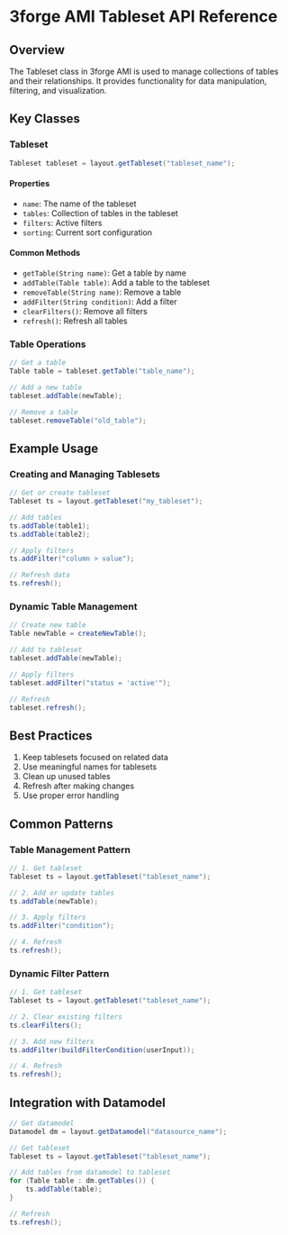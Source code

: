 # 3forge AMI Tableset API Reference

## Overview
The Tableset class in 3forge AMI is used to manage collections of tables and their relationships. It provides functionality for data manipulation, filtering, and visualization.

## Key Classes

### Tableset
```java
Tableset tableset = layout.getTableset("tableset_name");
```

#### Properties
- `name`: The name of the tableset
- `tables`: Collection of tables in the tableset
- `filters`: Active filters
- `sorting`: Current sort configuration

#### Common Methods
- `getTable(String name)`: Get a table by name
- `addTable(Table table)`: Add a table to the tableset
- `removeTable(String name)`: Remove a table
- `addFilter(String condition)`: Add a filter
- `clearFilters()`: Remove all filters
- `refresh()`: Refresh all tables

### Table Operations
```java
// Get a table
Table table = tableset.getTable("table_name");

// Add a new table
tableset.addTable(newTable);

// Remove a table
tableset.removeTable("old_table");
```

## Example Usage

### Creating and Managing Tablesets
```java
// Get or create tableset
Tableset ts = layout.getTableset("my_tableset");

// Add tables
ts.addTable(table1);
ts.addTable(table2);

// Apply filters
ts.addFilter("column > value");

// Refresh data
ts.refresh();
```

### Dynamic Table Management
```java
// Create new table
Table newTable = createNewTable();

// Add to tableset
tableset.addTable(newTable);

// Apply filters
tableset.addFilter("status = 'active'");

// Refresh
tableset.refresh();
```

## Best Practices
1. Keep tablesets focused on related data
2. Use meaningful names for tablesets
3. Clean up unused tables
4. Refresh after making changes
5. Use proper error handling

## Common Patterns

### Table Management Pattern
```java
// 1. Get tableset
Tableset ts = layout.getTableset("tableset_name");

// 2. Add or update tables
ts.addTable(newTable);

// 3. Apply filters
ts.addFilter("condition");

// 4. Refresh
ts.refresh();
```

### Dynamic Filter Pattern
```java
// 1. Get tableset
Tableset ts = layout.getTableset("tableset_name");

// 2. Clear existing filters
ts.clearFilters();

// 3. Add new filters
ts.addFilter(buildFilterCondition(userInput));

// 4. Refresh
ts.refresh();
```

## Integration with Datamodel
```java
// Get datamodel
Datamodel dm = layout.getDatamodel("datasource_name");

// Get tableset
Tableset ts = layout.getTableset("tableset_name");

// Add tables from datamodel to tableset
for (Table table : dm.getTables()) {
    ts.addTable(table);
}

// Refresh
ts.refresh();
``` 